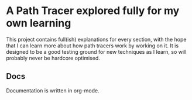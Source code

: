 # A Path Tracer explored fully for my own learning
This project contains full(ish) explanations for every section, with the hope that I can learn more about how path tracers work by working on it. It is designed to be a good testing ground for new techniques as I learn, so will probably never be hardcore optimised.

## Docs
Documentation is written in org-mode.
